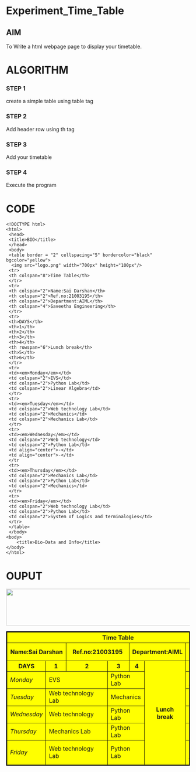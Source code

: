 # Experiment_Time_Table

## AIM
To Write a html webpage page to display your timetable.

# ALGORITHM
### STEP 1
create a simple table using table tag
### STEP 2
Add header row using th tag
### STEP 3
Add your timetable
### STEP 4
Execute the program

# CODE
~~~
<!DOCTYPE html>
<html>
 <head>
 <title>BIO</title>
 </head>
 <body>
 <table border = "2" cellspacing="5" bordercolor="black" 
bgcolor="yellow">
  <img src="logo.png" width="700px" height="100px"/>
 <tr>
 <th colspan="8">Time Table</th>
 </tr>
 <tr>
 <th colspan="2">Name:Sai Darshan</th>
 <th colspan="2">Ref.no:21003195</th>
 <th colspan="2">Department:AIML</th>
 <th colspan="4">Saveetha Engineering</th>
 </tr>
 <tr>
 <th>DAYS</th>
 <th>1</th>
 <th>2</th>
 <th>3</th>
 <th>4</th>
 <th rowspan="6">Lunch break</th>
 <th>5</th>
 <th>6</th>
 </tr>
 <tr>
 <td><em>Monday</em></td>
 <td colspan="2">EVS</td>
 <td colspan="2">Python Lab</td>
 <td colspan="2">Linear Algebra</td>
 </tr>
 <tr>
 <td><em>Tuesday</em></td>
 <td colspan="2">Web technology Lab</td>
 <td colspan="2">Mechanics</td>
 <td colspan="2">Mechanics Lab</td>
 </tr>
 <tr>
 <td><em>Wednesday</em></td>
 <td colspan="2">Web technology</td>
 <td colspan="2">Python Lab</td>
 <td align="center">-</td>
 <td align="center">-</td>
 </tr
 <tr>
 <td><em>Thursday</em></td>
 <td colspan="2">Mechanics Lab</td>
 <td colspan="2">Python Lab</td>
 <td colspan="2">Mechanics</td>
 </tr>
 <tr>
 <td><em>Friday</em></td>
 <td colspan="2">Web technology Lab</td>
 <td colspan="2">Python Lab</td>
 <td colspan="2">System of Logics and terminalogies</td>
 </tr>
 </table>
 </body>
<body>
    <title>Bio-Data and Info</title>
</body>
</html>
~~~
# OUPUT
<!DOCTYPE html>
<html>
 <head>
 <title>BIO</title>
 </head>
 <body>
 <table border = "2" cellspacing="5" bordercolor="black" 
bgcolor="yellow">
  <img src="logo.png" width="700px" height="100px"/>
 <tr>
 <th colspan="8">Time Table</th>
 </tr>
 <tr>
 <th colspan="2">Name:Sai Darshan</th>
 <th colspan="2">Ref.no:21003195</th>
 <th colspan="2">Department:AIML</th>
 <th colspan="4">Saveetha Engineering</th>
 </tr>
 <tr>
 <th>DAYS</th>
 <th>1</th>
 <th>2</th>
 <th>3</th>
 <th>4</th>
 <th rowspan="6">Lunch break</th>
 <th>5</th>
 <th>6</th>
 </tr>
 <tr>
 <td><em>Monday</em></td>
 <td colspan="2">EVS</td>
 <td colspan="2">Python Lab</td>
 <td colspan="2">Linear Algebra</td>
 </tr>
 <tr>
 <td><em>Tuesday</em></td>
 <td colspan="2">Web technology Lab</td>
 <td colspan="2">Mechanics</td>
 <td colspan="2">Mechanics Lab</td>
 </tr>
 <tr>
 <td><em>Wednesday</em></td>
 <td colspan="2">Web technology</td>
 <td colspan="2">Python Lab</td>
 <td align="center">-</td>
 <td align="center">-</td>
 </tr
 <tr>
 <td><em>Thursday</em></td>
 <td colspan="2">Mechanics Lab</td>
 <td colspan="2">Python Lab</td>
 <td colspan="2">Mechanics</td>
 </tr>
 <tr>
 <td><em>Friday</em></td>
 <td colspan="2">Web technology Lab</td>
 <td colspan="2">Python Lab</td>
 <td colspan="2">System of Logics and terminalogies</td>
 </tr>
 </table>
 </body>
<body>
    <title>Bio-Data and Info</title>
</body>
</html>